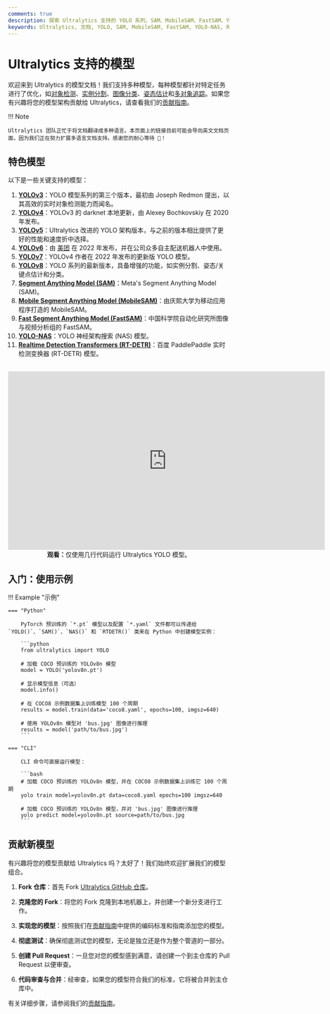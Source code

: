 ```yaml
---
comments: true
description: 探索 Ultralytics 支持的 YOLO 系列、SAM、MobileSAM、FastSAM、YOLO-NAS 和 RT-DETR 模型多样化的范围。提供 CLI 和 Python 使用的示例以供入门。
keywords: Ultralytics, 文档, YOLO, SAM, MobileSAM, FastSAM, YOLO-NAS, RT-DETR, 模型, 架构, Python, CLI
---
```


# Ultralytics 支持的模型

欢迎来到 Ultralytics 的模型文档！我们支持多种模型，每种模型都针对特定任务进行了优化，如[对象检测](/../tasks/detect.md)、[实例分割](/../tasks/segment.md)、[图像分类](/../tasks/classify.md)、[姿态估计](/../tasks/pose.md)和[多对象追踪](/../modes/track.md)。如果您有兴趣将您的模型架构贡献给 Ultralytics，请查看我们的[贡献指南](/../help/contributing.md)。

!!! Note

    Ultralytics 团队正忙于将文档翻译成多种语言。本页面上的链接目前可能会导向英文文档页面，因为我们正在努力扩展多语言文档支持。感谢您的耐心等待 🙏！

## 特色模型

以下是一些关键支持的模型：

1. **[YOLOv3](/../models/yolov3.md)**：YOLO 模型系列的第三个版本，最初由 Joseph Redmon 提出，以其高效的实时对象检测能力而闻名。
2. **[YOLOv4](/../models/yolov4.md)**：YOLOv3 的 darknet 本地更新，由 Alexey Bochkovskiy 在 2020 年发布。
3. **[YOLOv5](/../models/yolov5.md)**：Ultralytics 改进的 YOLO 架构版本，与之前的版本相比提供了更好的性能和速度折中选择。
4. **[YOLOv6](/../models/yolov6.md)**：由 [美团](https://about.meituan.com/) 在 2022 年发布，并在公司众多自主配送机器人中使用。
5. **[YOLOv7](/../models/yolov7.md)**：YOLOv4 作者在 2022 年发布的更新版 YOLO 模型。
6. **[YOLOv8](/../models/yolov8.md)**：YOLO 系列的最新版本，具备增强的功能，如实例分割、姿态/关键点估计和分类。
7. **[Segment Anything Model (SAM)](/../models/sam.md)**：Meta's Segment Anything Model (SAM)。
8. **[Mobile Segment Anything Model (MobileSAM)](/../models/mobile-sam.md)**：由庆熙大学为移动应用程序打造的 MobileSAM。
9. **[Fast Segment Anything Model (FastSAM)](/../models/fast-sam.md)**：中国科学院自动化研究所图像与视频分析组的 FastSAM。
10. **[YOLO-NAS](/../models/yolo-nas.md)**：YOLO 神经架构搜索 (NAS) 模型。
11. **[Realtime Detection Transformers (RT-DETR)](/../models/rtdetr.md)**：百度 PaddlePaddle 实时检测变换器 (RT-DETR) 模型。

<p align="center">
  <br>
  <iframe width="720" height="405" src="https://www.youtube.com/embed/MWq1UxqTClU?si=nHAW-lYDzrz68jR0"
    title="YouTube 视频播放器" frameborder="0"
    allow="accelerometer; autoplay; clipboard-write; encrypted-media; gyroscope; picture-in-picture; web-share"
    allowfullscreen>
  </iframe>
  <br>
  <strong>观看：</strong>仅使用几行代码运行 Ultralytics YOLO 模型。
</p>

## 入门：使用示例

!!! Example "示例"

    === "Python"

        PyTorch 预训练的 `*.pt` 模型以及配置 `*.yaml` 文件都可以传递给 `YOLO()`、`SAM()`、`NAS()` 和 `RTDETR()` 类来在 Python 中创建模型实例：

        ```python
        from ultralytics import YOLO

        # 加载 COCO 预训练的 YOLOv8n 模型
        model = YOLO('yolov8n.pt')

        # 显示模型信息（可选）
        model.info()

        # 在 COCO8 示例数据集上训练模型 100 个周期
        results = model.train(data='coco8.yaml', epochs=100, imgsz=640)

        # 使用 YOLOv8n 模型对 'bus.jpg' 图像进行推理
        results = model('path/to/bus.jpg')
        ```

    === "CLI"

        CLI 命令可直接运行模型：

        ```bash
        # 加载 COCO 预训练的 YOLOv8n 模型，并在 COCO8 示例数据集上训练它 100 个周期
        yolo train model=yolov8n.pt data=coco8.yaml epochs=100 imgsz=640

        # 加载 COCO 预训练的 YOLOv8n 模型，并对 'bus.jpg' 图像进行推理
        yolo predict model=yolov8n.pt source=path/to/bus.jpg
        ```

## 贡献新模型

有兴趣将您的模型贡献给 Ultralytics 吗？太好了！我们始终欢迎扩展我们的模型组合。

1. **Fork 仓库**：首先 Fork [Ultralytics GitHub 仓库](https://github.com/ultralytics/ultralytics)。

2. **克隆您的 Fork**：将您的 Fork 克隆到本地机器上，并创建一个新分支进行工作。

3. **实现您的模型**：按照我们在[贡献指南](/../help/contributing.md)中提供的编码标准和指南添加您的模型。

4. **彻底测试**：确保彻底测试您的模型，无论是独立还是作为整个管道的一部分。

5. **创建 Pull Request**：一旦您对您的模型感到满意，请创建一个到主仓库的 Pull Request 以便审查。

6. **代码审查与合并**：经审查，如果您的模型符合我们的标准，它将被合并到主仓库中。

有关详细步骤，请参阅我们的[贡献指南](/../help/contributing.md)。
